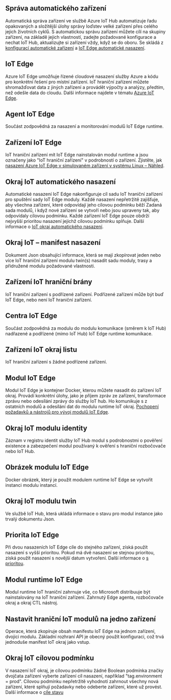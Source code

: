 ## <a name="automatic-device-management"></a>Správa automatického zařízení
Automatická správa zařízení ve službě Azure IoT Hub automatizuje řadu opakovaných a složitější úlohy správy loďstev velké zařízení přes celého jejich životních cyklů. S automatickou správu zařízení můžete cílí na skupiny zařízení, na základě jejich vlastností, zadejte požadované konfigurace a nechat IoT Hub, aktualizujte si zařízení vždy, když se do oboru.  Se skládá z [konfigurací automatické zařízení](/articles/iot-hub/iot-hub-auto-device-config.md) a [IoT Edge automatické nasazení](/articles/iot-edge/how-to-deploy-monitor.md).

## <a name="iot-edge"></a>IoT Edge
Azure IoT Edge umožňuje řízené cloudové nasazení služby Azure a kódu pro konkrétní řešení pro místní zařízení. IoT hraniční zařízení můžete shromažďovat data z jiných zařízení a provádět výpočty a analýzy, předtím, než odešle data do cloudu. Další informace najdete v tématu [Azure IoT Edge](https://docs.microsoft.com/azure/iot-edge/).

## <a name="iot-edge-agent"></a>Agent IoT Edge
Součást zodpovědná za nasazení a monitorování modulů IoT Edge runtime.

## <a name="iot-edge-device"></a>Zařízení IoT Edge
IoT hraniční zařízení mít IoT Edge nainstalován modul runtime a jsou označeny jako "IoT hraniční zařízení" v podrobností o zařízení. Zjistěte, jak [nasazení Azure IoT Edge v simulovaném zařízení v systému Linux – Náhled](https://docs.microsoft.com/azure/iot-edge/tutorial-simulate-device-linux).

## <a name="iot-edge-automatic-deployment"></a>Okraj IoT automatického nasazení
Automatické nasazení IoT Edge nakonfiguruje cíl sadu IoT hraniční zařízení pro spuštění sady IoT Edge moduly. Každé nasazení nepřetržitě zajišťuje, aby všechna zařízení, které odpovídají jeho cílovou podmínku běží Zadaná sada modulů, i když nové zařízení se vytvoří nebo jsou upraveny tak, aby odpovídaly cílovou podmínku. Každé zařízení IoT Edge pouze obdrží nejvyšší prioritou nasazení jejichž cílovou podmínku splňuje. Další informace o [IoT okraj automatického nasazení](https://docs.microsoft.com/azure/iot-edge/module-deployment-monitoring).

## <a name="iot-edge-deployment-manifest"></a>Okraj IoT – manifest nasazení
Dokument Json obsahující informace, která se mají zkopírovat jeden nebo více IoT hraniční zařízení modulu twin(s) nasadit sadu moduly, trasy a přidružené modulu požadované vlastnosti.

## <a name="iot-edge-gateway-device"></a>Zařízení IoT hraniční brány
IoT hraniční zařízení s podřízené zařízení. Podřízené zařízení může být buď IoT Edge, nebo není IoT hraniční zařízení.

## <a name="iot-edge-hub"></a>Centra IoT Edge
Součást zodpovědná za modulu do modulu komunikace (směrem k IoT Hub) nadřazené a podřízené (mimo IoT Hub) IoT Edge runtime komunikace. 

## <a name="iot-edge-leaf-device"></a>Zařízení IoT okraj listu
IoT hraniční zařízení s žádné podřízené zařízení. 

## <a name="iot-edge-module"></a>Modul IoT Edge
Modul IoT Edge je kontejner Docker, kterou můžete nasadit do zařízení IoT okraj. Provádí konkrétní úlohy, jako je příjem zpráv ze zařízení, transformace zprávu nebo odesílání zprávy do služby IoT hub. Ho komunikuje s z ostatních modulů a odesílání dat do modulu runtime IoT okraj. [Pochopení požadavků a nástrojů pro vývoj modulů IoT Edge](https://docs.microsoft.com/azure/iot-edge/module-development).

## <a name="iot-edge-module-identity"></a>Okraj IoT modulu identity
Záznam v registru identit služby IoT Hub modul s podrobnostmi o pověření existence a zabezpečení modul používaný k ověření s hraniční rozbočovače nebo IoT Hub.

## <a name="iot-edge-module-image"></a>Obrázek modulu IoT Edge
Docker obrázek, který je použit modulem runtime IoT Edge se vytvořit instanci modulu instancí.

## <a name="iot-edge-module-twin"></a>Okraj IoT modulu twin
Ve službě IoT Hub, která ukládá informace o stavu pro modul instance jako trvalý dokumentu Json.

## <a name="iot-edge-priority"></a>Priorita IoT Edge
Při dvou nasazeních IoT Edge cíle do stejného zařízení, získá použít nasazení s vyšší prioritou. Pokud má dvě nasazení se stejnou prioritou, získá použít nasazení s novější datum vytvoření. Další informace o [s prioritou](https://docs.microsoft.com/azure/iot-edge/module-deployment-monitoring#priority).

## <a name="iot-edge-runtime"></a>Modul runtime IoT Edge
Modul runtime IoT hraniční zahrnuje vše, co Microsoft distribuuje být nainstalovány na IoT hraniční zařízení. Zahrnutý Edge agenta, rozbočovače okraj a okraj CTL nástroj.

## <a name="iot-edge-set-modules-to-a-single-device"></a>Nastavit hraniční IoT modulů na jedno zařízení
Operace, která zkopíruje obsah manifestu IoT Edge na jednom zařízení, dvojici modulu. Základní rozhraní API je obecný použít konfiguraci, což trvá jednoduše manifest IoT okraj jako vstup.

## <a name="iot-edge-target-condition"></a>Okraj IoT cílovou podmínku
V nasazení IoT okraj, je cílovou podmínku žádné Boolean podmínka značky dvojčata zařízení vyberte zařízení cíl nasazení, například "tag.environment = prod". Cílovou podmínku nepřetržitě vyhodnotí zahrnout všechny nová zařízení, které splňují požadavky nebo odeberte zařízení, které už provést. Další informace o [cíle stavu](https://docs.microsoft.com/azure/iot-edge/module-deployment-monitoring#target-condition)